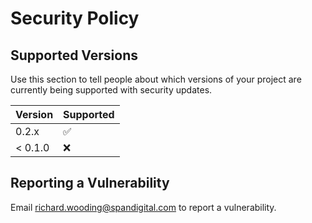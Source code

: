 # Security Policy

## Supported Versions

Use this section to tell people about which versions of your project are
currently being supported with security updates.

| Version   | Supported          |
| --------- | ------------------ |
| 0.2.x     | :white_check_mark: |
| < 0.1.0   | :x:                |

## Reporting a Vulnerability

Email [richard.wooding@spandigital.com](mailto:richard.wooding@spandigital.com) to report a vulnerability.